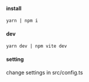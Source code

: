 #### install
`yarn | npm i`

#### dev
`yarn dev | npm vite dev`

#### setting
change settings in src/config.ts


